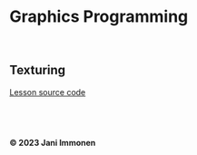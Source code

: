 # Graphics Programming

&nbsp;
## **Texturing**

[Lesson source code](../source/lesson02/)

&nbsp;
----
**© 2023 Jani Immonen**

